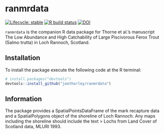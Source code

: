 
<!-- README.md is generated from README.Rmd. Please edit that file -->

# ranmrdata

<!-- badges: start -->

[![Lifecycle:
stable](https://img.shields.io/badge/lifecycle-stable-brightgreen.svg)](https://www.tidyverse.org/lifecycle/#stable)
[![R build
status](https://github.com/joethorley/ranmrdata/workflows/R-CMD-check/badge.svg)](https://github.com/joethorley/ranmrdata/actions)
[![DOI](https://zenodo.org/badge/doi/10.5281/zenodo.51110.svg)](http://dx.doi.org/10.5281/zenodo.51110)
<!-- badges: end -->

`ranmrdata` is the companion R data package for Thorne et al.’s
manuscript The Low Abundance and High Catchability of Large Piscivorous
Ferox Trout (Salmo trutta) in Loch Rannoch, Scotland.

## Installation

To install the package execute the following code at the R terminal:

``` r
# install.packages("devtools")
devtools::install_github("joethorley/ranmrdata")
```

## Information

The package provides a SpatialPointsDataFrame of the mark recapture data
and a SpatialPolygons object of the shoreline of Loch Rannoch. Any maps
including the shoreline should include the text \> Lochs from Land Cover
of Scotland data, MLURI 1993.
